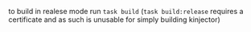 to build in realese mode run `task build` (`task build:release` requires a certificate and as such is unusable for simply building kinjector)
